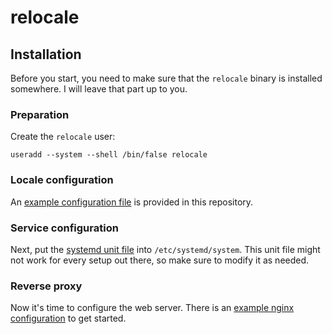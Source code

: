 # relocale

## Installation

Before you start, you need to make sure that the `relocale` binary is installed
somewhere. I will leave that part up to you.

### Preparation

Create the `relocale` user:

```
useradd --system --shell /bin/false relocale
```

### Locale configuration

An [example configuration file](relocale.toml) is provided in this repository.

### Service configuration

Next, put the [systemd unit file](relocale@.service) into `/etc/systemd/system`.
This unit file might not work for every setup out there, so make sure to modify
it as needed.

### Reverse proxy

Now it's time to configure the web server. There is an
[example nginx configuration](nginx.conf) to get started.
